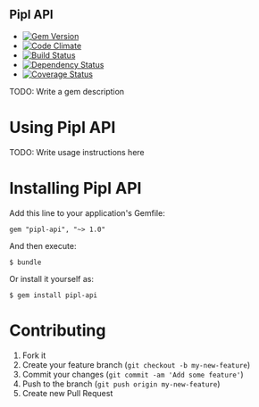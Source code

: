 Pipl API
---------

  - [![Gem Version](https://badge.fury.io/rb/pipl-api.png)](https://rubygems.org/gems/pipl-api)
  - [![Code Climate](https://codeclimate.com/github/krainboltgreene/pipl-api.png)](https://codeclimate.com/github/krainboltgreene/pipl-api)
  - [![Build Status](https://travis-ci.org/krainboltgreene/pipl-api.png)](https://travis-ci.org/krainboltgreene/pipl-api)
  - [![Dependency Status](https://gemnasium.com/krainboltgreene/pipl-api.png)](https://gemnasium.com/krainboltgreene/pipl-api)
  - [![Coverage Status](https://coveralls.io/repos/krainboltgreene/pipl-api/badge.png?branch=master)](https://coveralls.io/r/krainboltgreene/pipl-api)


TODO: Write a gem description

Using Pipl API
==============

TODO: Write usage instructions here


Installing Pipl API
===================

Add this line to your application's Gemfile:

    gem "pipl-api", "~> 1.0"

And then execute:

    $ bundle

Or install it yourself as:

    $ gem install pipl-api

Contributing
============

  1. Fork it
  2. Create your feature branch (`git checkout -b my-new-feature`)
  3. Commit your changes (`git commit -am 'Add some feature'`)
  4. Push to the branch (`git push origin my-new-feature`)
  5. Create new Pull Request
